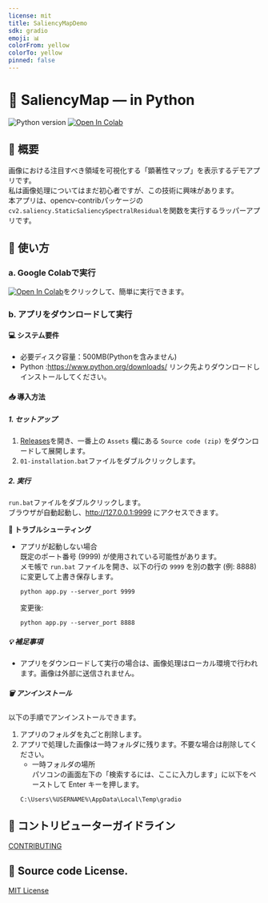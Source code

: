 ```yaml
---
license: mit
title: SaliencyMapDemo
sdk: gradio
emoji: 📊
colorFrom: yellow
colorTo: yellow
pinned: false
---
```

# 📖 SaliencyMap — in Python
![Python version](https://img.shields.io/badge/python-3.9+-important)
<a href="https://colab.research.google.com/github/umyuu/SaliencyMapDemo/blob/main/scripts/launch_app.ipynb" target="_parent"><img src="https://colab.research.google.com/assets/colab-badge.svg" alt="Open In Colab"/></a>

## 📝 概要  
画像における注目すべき領域を可視化する「顕著性マップ」を表示するデモアプリです。  
私は画像処理についてはまだ初心者ですが、この技術に興味があります。  
本アプリは、opencv-contribパッケージの`cv2.saliency.StaticSaliencySpectralResidual`を関数を実行するラッパーアプリです。  

## 🚀 使い方  
### a. Google Colabで実行  
<a href="https://colab.research.google.com/github/umyuu/SaliencyMapDemo/blob/main/scripts/launch_app.ipynb" target="_parent"><img src="https://colab.research.google.com/assets/colab-badge.svg" alt="Open In Colab"/></a>をクリックして、簡単に実行できます。  

### b. アプリをダウンロードして実行  
#### 💻 システム要件  
- 必要ディスク容量：500MB(Pythonを含みません)  
- Python :https://www.python.org/downloads/  リンク先よりダウンロードしインストールしてください。

#### 📥 導入方法  
##### 1. セットアップ  
1. [Releases](https://github.com/umyuu/SaliencyMapDemo/releases)を開き、一番上の `Assets` 欄にある `Source code (zip)` をダウンロードして展開します。  
2. `01-installation.bat`ファイルをダブルクリックします。  
##### 2. 実行  
`run.bat`ファイルをダブルクリックします。  
ブラウザが自動起動し、http://127.0.0.1:9999 にアクセスできます。  

**🔧 トラブルシューティング**  
- アプリが起動しない場合  
	既定のポート番号 (9999) が使用されている可能性があります。  
	メモ帳で `run.bat` ファイルを開き、以下の行の `9999` を別の数字 (例: 8888) に変更して上書き保存します。  
	~~~
	python app.py --server_port 9999  
	~~~
	変更後:
	~~~
	python app.py --server_port 8888  
	~~~
##### 💡 補足事項  
- アプリをダウンロードして実行の場合は、画像処理はローカル環境で行われます。画像は外部に送信されません。  

##### 🗑️ アンインストール  
以下の手順でアンインストールできます。  
1. アプリのフォルダを丸ごと削除します。  
2. アプリで処理した画像は一時フォルダに残ります。不要な場合は削除してください。  
	- 一時フォルダの場所  
	パソコンの画面左下の「検索するには、ここに入力します」に以下をペーストして Enter キーを押します。  
	~~~
	C:\Users\%USERNAME%\AppData\Local\Temp\gradio
	~~~

## 🤝 コントリビューターガイドライン  
[CONTRIBUTING](docs/CONTRIBUTING.md)  

## 📜 Source code License.  
[MIT License](LICENSE)  
